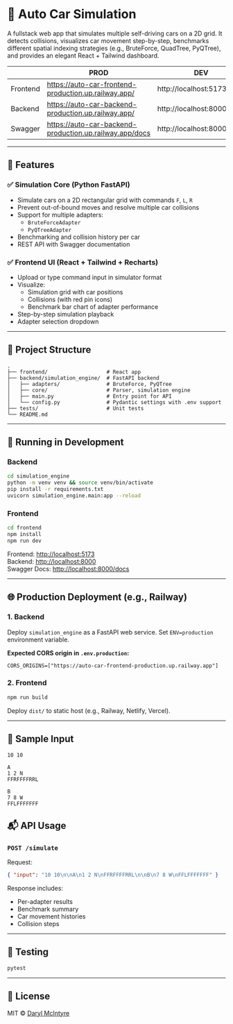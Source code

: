 # 🚗 Auto Car Simulation

A fullstack web app that simulates multiple self-driving cars on a 2D grid. It detects collisions, visualizes car movement step-by-step, benchmarks different spatial indexing strategies (e.g., BruteForce, QuadTree, PyQTree), and provides an elegant React + Tailwind dashboard.

|          | PROD                                                    | DEV                        |
|----------|---------------------------------------------------------|----------------------------|
| Frontend | https://auto-car-frontend-production.up.railway.app/    | http://localhost:5173      |
| Backend  | https://auto-car-backend-production.up.railway.app/     | http://localhost:8000      |
| Swagger  | https://auto-car-backend-production.up.railway.app/docs | http://localhost:8000/docs |

---

## 🧩 Features

### ✅ Simulation Core (Python FastAPI)
- Simulate cars on a 2D rectangular grid with commands `F`, `L`, `R`
- Prevent out-of-bound moves and resolve multiple car collisions
- Support for multiple adapters:
  - `BruteForceAdapter`
  - `PyQTreeAdapter`
- Benchmarking and collision history per car
- REST API with Swagger documentation

### ✅ Frontend UI (React + Tailwind + Recharts)
- Upload or type command input in simulator format
- Visualize:
  - Simulation grid with car positions
  - Collisions (with red pin icons)
  - Benchmark bar chart of adapter performance
- Step-by-step simulation playback
- Adapter selection dropdown

---

## 📁 Project Structure

```
.
├── frontend/                   # React app
├── backend/simulation_engine/  # FastAPI backend
│   ├── adapters/               # BruteForce, PyQTree
│   ├── core/                   # Parser, simulation engine
│   ├── main.py                 # Entry point for API
│   └── config.py               # Pydantic settings with .env support
├── tests/                      # Unit tests
└── README.md
```

---

## 🚀 Running in Development

### Backend

```bash
cd simulation_engine
python -m venv venv && source venv/bin/activate
pip install -r requirements.txt
uvicorn simulation_engine.main:app --reload
```

### Frontend

```bash
cd frontend
npm install
npm run dev
```

Frontend: [http://localhost:5173](http://localhost:5173)  
Backend: [http://localhost:8000](http://localhost:8000)  
Swagger Docs: [http://localhost:8000/docs](http://localhost:8000/docs)

---

## 🌐 Production Deployment (e.g., Railway)

### 1. Backend
Deploy `simulation_engine` as a FastAPI web service.
Set `ENV=production` environment variable.

**Expected CORS origin in `.env.production`:**
```
CORS_ORIGINS=["https://auto-car-frontend-production.up.railway.app"]
```

### 2. Frontend
```bash
npm run build
```
Deploy `dist/` to static host (e.g., Railway, Netlify, Vercel).

---

## 🧪 Sample Input

```
10 10

A
1 2 N
FFRFFFFRRL

B
7 8 W
FFLFFFFFFF
```

## 📬 API Usage

### `POST /simulate`

Request:
```json
{ "input": "10 10\n\nA\n1 2 N\nFFRFFFFRRL\n\nB\n7 8 W\nFFLFFFFFFF" }
```

Response includes:
- Per-adapter results
- Benchmark summary
- Car movement histories
- Collision steps

---

## 🧪 Testing

```bash
pytest
```

---

## 📄 License

MIT © [Daryl McIntyre](https://github.com/therealdmac)
